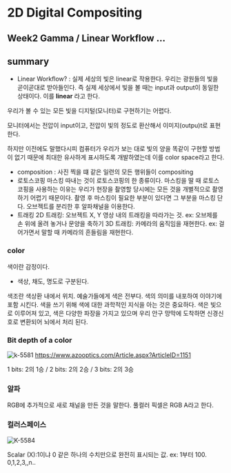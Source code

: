 
2D Digital Compositing
=============
Week2 Gamma / Linear Workflow ...
-------------
## summary
* Linear Workflow? : 실제 세상의 빛은 linear로 작용한다. 우리는 광원들의 빛을 곧이곧대로 받아들인다. 즉 실제 세상에서 빛을 볼 때는 input과  output이 동일한 상태이다. 이를 **linear** 라고 한다.

우리가 볼 수 있는 모든 빛을 디지털(모니터)로 구현하기는 어렵다. 

모니터에서는 전압이 input이고, 전압이 빛의 정도로 환산해서 이미지(outpu)t로 표현한다.

하지만 이전에도 말했다시피 컴퓨터가 우리가 보는 대로 빛의 양을 똑같이 구현할 방법이 없기 때문에 최대한 유사하게 표시하도록 개발하였는데 이를 color space라고 한다. 



* composition : 사진 찍을 떄 같은 일련의 모든 행위들이 compositing
* 로토스코핑
마스킹 따내는 것이 로토스코핑의 한 종류이다. 마스킹을 딸 때 로토스코핑을 사용하는 이유는 우리가 현장을 촬영할 당시에는 모든 것을 개별적으로 촬영하기 어렵기 때문이다. 촬영 후 마스킹이 필요한 부분이 있다면 그 부분을 마스킹 단다. 오브젝트를 분리한 후 알파채널을 이용한다.
* 트래킹 
2D 트래킹: 오브젝트 X, Y 영상 내의 트래킹을 따라가는 것. ex: 오브제를 손 위에 올려 놓거나 문양을 축하기
3D 트래킹: 카메라의 움직임을 재현한다. ex: 걸어가면서 말할 때 카메라의 흔들림을 재현한다. 

### color
색이란 감정이다. 
* 색상, 채도, 명도로 구분된다.

색조란 색상환 내에서 위치.
예술가들에게 색은 전부다. 색의 의미를 내포하여 이야기에 포함 시킨다.
색을 쓰기 위해 색에 대한 과학적인 지식을 아는 것은 중요하다. 색은 빛으로 이루어져 있고, 색은 다양한 파장을 가지고 있으며 우리 안구 망막에 도착하면 신경신호로 변환되어 뇌에서 처리 된다. 

### Bit depth of a color
![k-5581](https://d36nqgmw98q4v5.cloudfront.net/image-handler/ts/20161226021437/ri/750/src/images/Article_Images/ImageForArticle_1151(1).jpg)
  https://www.azooptics.com/Article.aspx?ArticleID=1151
 
1 bits: 2의 1승 / 2 bits: 2의 2승  / 3 bits: 2의 3승
### 알파
RGB에 추가적으로 새로 채널을 만든 것을 말한다. 풀컬러 픽셀은 RGB A라고 한다.
### 컬러스페이스
![K-5584](https://s3.us-west-2.amazonaws.com/secure.notion-static.com/a46df6db-814e-4412-b24e-4cbe376bdddf/K-5584.png?X-Amz-Algorithm=AWS4-HMAC-SHA256&X-Amz-Credential=AKIAT73L2G45O3KS52Y5%2F20210918%2Fus-west-2%2Fs3%2Faws4_request&X-Amz-Date=20210918T110000Z&X-Amz-Expires=86400&X-Amz-Signature=327c14ee972b2bf792cfe0adcbae10ed5d02bcd21e00c2f33b530e8506a3ece0&X-Amz-SignedHeaders=host&response-content-disposition=filename%20%3D%22K-5584.png%22)

Scalar (X):1이냐 0 같은 하나의 수치만으로 완전히 표시되는 값. ex: 1부터 100. 0,1,2,3,,n..

